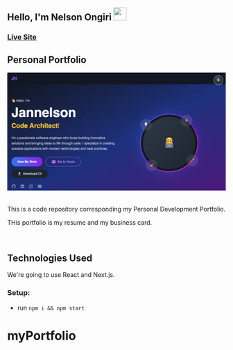 # <h2>Hello, I'm Nelson Ongiri <img src="https://raw.githubusercontent.com/aemmadi/aemmadi/master/wave.gif" height="30px" width="30px"></h2>

### [Live Site](https://jannelson.vercel.app/)

## Personal Portfolio 
 
![Portfolio Website](https://github.com/jannelson36/jannelson36.github.io/blob/main/public/re.png) 

<br>
This is a code repository corresponding my Personal Development Portfolio. 

<br>

THis portfolio is my resume and my business card. 

<br>

## Technologies Used
We're going to use React and Next.js. 

### Setup: 
- run ```npm i && npm start``` 

# myPortfolio
